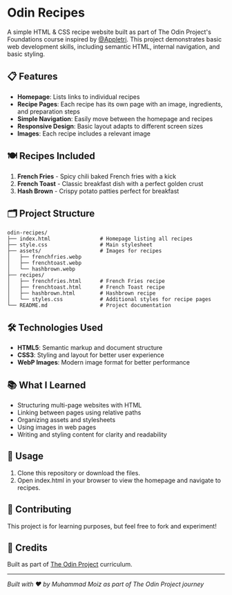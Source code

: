 # Odin Recipes

A simple HTML & CSS recipe website built as part of The Odin Project's Foundations course inspired by [@Appletri](https://github.com/Appletri). This project demonstrates basic web development skills, including semantic HTML, internal navigation, and basic styling.

## 📋 Features

- **Homepage**: Lists links to individual recipes
- **Recipe Pages**: Each recipe has its own page with an image, ingredients, and preparation steps
- **Simple Navigation**: Easily move between the homepage and recipes
- **Responsive Design**: Basic layout adapts to different screen sizes
- **Images**: Each recipe includes a relevant image

## 🍽️ Recipes Included

1. **French Fries** - Spicy chili baked French fries with a kick
2. **French Toast** - Classic breakfast dish with a perfect golden crust
3. **Hash Brown** - Crispy potato patties perfect for breakfast

## 🗂️ Project Structure

```
odin-recipes/
├── index.html                # Homepage listing all recipes
├── style.css                 # Main stylesheet
├── assets/                   # Images for recipes
│   ├── frenchfries.webp
│   ├── frenchtoast.webp
│   └── hashbrown.webp
├── recipes/
│   ├── frenchfries.html      # French Fries recipe
│   ├── frenchtoast.html      # French Toast recipe
│   ├── hashbrown.html        # Hashbrown recipe
│   └── styles.css            # Additional styles for recipe pages
└── README.md                 # Project documentation
```

## 🛠️ Technologies Used

- **HTML5**: Semantic markup and document structure
- **CSS3**: Styling and layout for better user experience
- **WebP Images**: Modern image format for better performance

## 📚 What I Learned

- Structuring multi-page websites with HTML
- Linking between pages using relative paths
- Organizing assets and stylesheets
- Using images in web pages
- Writing and styling content for clarity and readability

## 📝 Usage

1. Clone this repository or download the files.
2. Open index.html in your browser to view the homepage and navigate to recipes.

## 🤝 Contributing

This project is for learning purposes, but feel free to fork and experiment!

## 📖 Credits

Built as part of [The Odin Project](https://www.theodinproject.com/) curriculum.

---

*Built with ❤️ by Muhammad Moiz as part of The Odin Project journey*
